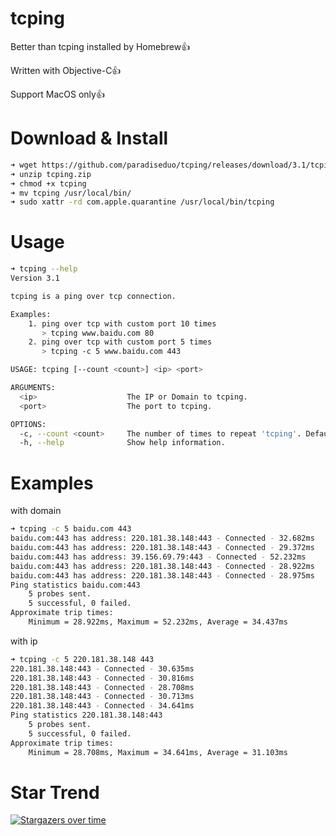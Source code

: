 # tcping

Better than tcping installed by Homebrew👍

Written with Objective-C👍

Support MacOS only👍

# Download & Install
```bash
➜ wget https://github.com/paradiseduo/tcping/releases/download/3.1/tcping.zip
➜ unzip tcping.zip
➜ chmod +x tcping
➜ mv tcping /usr/local/bin/
➜ sudo xattr -rd com.apple.quarantine /usr/local/bin/tcping
```

# Usage
```bash
➜ tcping --help
Version 3.1

tcping is a ping over tcp connection.

Examples:
    1. ping over tcp with custom port 10 times
       > tcping www.baidu.com 80
    2. ping over tcp with custom port 5 times
       > tcping -c 5 www.baidu.com 443

USAGE: tcping [--count <count>] <ip> <port>

ARGUMENTS:
  <ip>                    The IP or Domain to tcping.
  <port>                  The port to tcping.

OPTIONS:
  -c, --count <count>     The number of times to repeat 'tcping'. Default value is 10, Max value is 65535
  -h, --help              Show help information.
```

# Examples
with domain
```bash
➜ tcping -c 5 baidu.com 443
baidu.com:443 has address: 220.181.38.148:443 - Connected - 32.682ms
baidu.com:443 has address: 220.181.38.148:443 - Connected - 29.372ms
baidu.com:443 has address: 39.156.69.79:443 - Connected - 52.232ms
baidu.com:443 has address: 220.181.38.148:443 - Connected - 28.922ms
baidu.com:443 has address: 220.181.38.148:443 - Connected - 28.975ms
Ping statistics baidu.com:443
    5 probes sent.
    5 successful, 0 failed.
Approximate trip times:
    Minimum = 28.922ms, Maximum = 52.232ms, Average = 34.437ms
```

with ip
```bash
➜ tcping -c 5 220.181.38.148 443
220.181.38.148:443 - Connected - 30.635ms
220.181.38.148:443 - Connected - 30.816ms
220.181.38.148:443 - Connected - 28.708ms
220.181.38.148:443 - Connected - 30.713ms
220.181.38.148:443 - Connected - 34.641ms
Ping statistics 220.181.38.148:443
    5 probes sent.
    5 successful, 0 failed.
Approximate trip times:
    Minimum = 28.708ms, Maximum = 34.641ms, Average = 31.103ms
```

# Star Trend
[![Stargazers over time](https://starchart.cc/paradiseduo/tcping.svg)](https://starchart.cc/paradiseduo/tcping)
